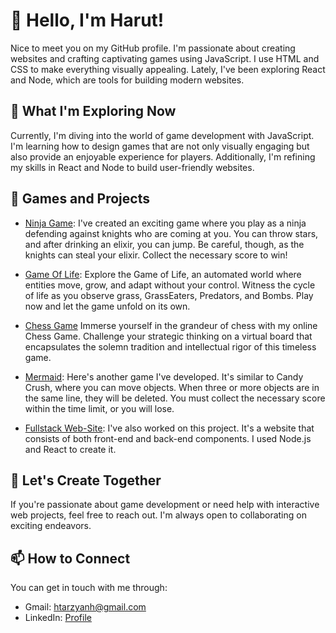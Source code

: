 # 👋 Hello, I'm Harut!

Nice to meet you on my GitHub profile. I'm passionate about creating websites and crafting captivating games using JavaScript. I use HTML and CSS to make everything visually appealing. Lately, I've been exploring React and Node, which are tools for building modern websites.

## 🌱 What I'm Exploring Now

Currently, I'm diving into the world of game development with JavaScript. I'm learning how to design games that are not only visually engaging but also provide an enjoyable experience for players. Additionally, I'm refining my skills in React and Node to build user-friendly websites.

## 💼 Games and Projects

- [Ninja Game](https://harut20024.github.io/Ninja-Game/): I've created an exciting game where you play as a ninja defending against knights who are coming at you. You can throw stars, and after drinking an elixir, you can jump. Be careful, though, as the knights can steal your elixir. Collect the necessary score to win!

- [Game Of Life](https://harut20024.github.io/Game-Of-Life): Explore the Game of Life, an automated world where entities move, grow, and adapt without your control. Witness the cycle of life as you observe grass, GrassEaters, Predators, and Bombs. Play now and let the game unfold on its own.

- [Chess Game](https://harut20024.github.io/Chess/) Immerse yourself in the grandeur of chess with my online Chess Game. Challenge your strategic thinking on a virtual board that encapsulates the solemn tradition and intellectual rigor of this timeless game.

- [Mermaid](https://harut20024.github.io/Mermaid/): Here's another game I've developed. It's similar to Candy Crush, where you can move objects. When three or more objects are in the same line, they will be deleted. You must collect the necessary score within the time limit, or you will lose.

- [Fullstack Web-Site](https://github.com/Harut20024/full-stack-website): I've also worked on this project. It's a website that consists of both front-end and back-end components. I used Node.js and React to create it.

## 🤝 Let's Create Together

If you're passionate about game development or need help with interactive web projects, feel free to reach out. I'm always open to collaborating on exciting endeavors.

## 📫 How to Connect

You can get in touch with me through:
- Gmail: htarzyanh@gmail.com
- LinkedIn: [Profile](https://www.linkedin.com/in/tharzyan/)

<!---
Harut20024/Harut20024 is special because its `README.md` appears on your GitHub profile. You can click "Preview" to see how your changes will look before saving them.
--->
